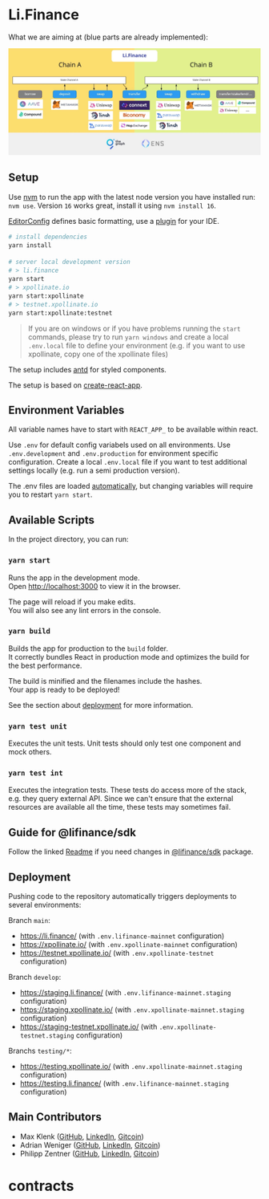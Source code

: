 # Li.Finance

What we are aiming at (blue parts are already implemented):

![Screenshot](./src/assets/lifi_overview.jpg?raw=true)


## Setup

Use [nvm](https://github.com/nvm-sh/nvm) to run the app with the latest node version you have installed run: `nvm use`. Version `16` works great, install it using `nvm install 16`.

[EditorConfig](https://editorconfig.org/) defines basic formatting, use a [plugin](https://editorconfig.org/#download) for your IDE.

```sh
# install dependencies
yarn install

# server local development version
# > li.finance
yarn start
# > xpollinate.io
yarn start:xpollinate
# > testnet.xpollinate.io
yarn start:xpollinate:testnet
```

> If you are on windows or if you have problems running the `start` commands, please try to run `yarn windows` and create a local `.env.local` file to define your environment (e.g. if you want to use xpollinate, copy one of the xpollinate files)

The setup includes [antd](https://ant.design/components/overview/) for styled components.

The setup is based on [create-react-app](https://create-react-app.dev/).


## Environment Variables

All variable names have to start with `REACT_APP_` to be available within react.

Use `.env` for default config variabels used on all environments.
Use `.env.development` and `.env.production` for environment specific configuration.
Create a local `.env.local` file if you want to test additional settings locally (e.g. run a semi production version).

The .env files are loaded [automatically](https://create-react-app.dev/docs/adding-custom-environment-variables/), but changing variables will require you to restart `yarn start`.


## Available Scripts

In the project directory, you can run:

### `yarn start`

Runs the app in the development mode.\
Open [http://localhost:3000](http://localhost:3000) to view it in the browser.

The page will reload if you make edits.\
You will also see any lint errors in the console.

### `yarn build`

Builds the app for production to the `build` folder.\
It correctly bundles React in production mode and optimizes the build for the best performance.

The build is minified and the filenames include the hashes.\
Your app is ready to be deployed!

See the section about [deployment](https://facebook.github.io/create-react-app/docs/deployment) for more information.

### `yarn test unit`

Executes the unit tests. Unit tests should only test one component and mock others.

### `yarn test int`

Executes the integration tests. These tests do access more of the stack, e.g. they query external API. Since we can't ensure that the external resources are available all the time, these tests may sometimes fail.


## Guide for @lifinance/sdk

Follow the linked [Readme](https://github.com/lifinance/lifi-web/blob/develop/docs/sdk-guide.md) if you need changes in [@lifinance/sdk](https://github.com/lifinance/sdk) package.


## Deployment

Pushing code to the repository automatically triggers deployments to several environments:

Branch `main`:
- https://li.finance/ (with `.env.lifinance-mainnet` configuration)
- https://xpollinate.io/ (with `.env.xpollinate-mainnet` configuration)
- https://testnet.xpollinate.io/ (with `.env.xpollinate-testnet` configuration)

Branch `develop`:
- https://staging.li.finance/ (with `.env.lifinance-mainnet.staging` configuration)
- https://staging.xpollinate.io/ (with `.env.xpollinate-mainnet.staging` configuration)
- https://staging-testnet.xpollinate.io/ (with `.env.xpollinate-testnet.staging` configuration)

Branchs `testing/*`:
- https://testing.xpollinate.io/ (with `.env.xpollinate-mainnet.staging` configuration)
- https://testing.li.finance/ (with `.env.lifinance-mainnet.staging` configuration)


## Main Contributors

- Max Klenk ([GitHub](https://github.com/maxklenk), [LinkedIn](https://www.linkedin.com/in/maxklenk/), [Gitcoin](https://gitcoin.co/maxklenk))
- Adrian Weniger ([GitHub](https://github.com/Addminus), [LinkedIn](https://www.linkedin.com/in/adrian-weniger-8a35b6132/), [Gitcoin](https://gitcoin.co/addminus))
- Philipp Zentner ([GitHub](https://github.com/philippzentner), [LinkedIn](https://www.linkedin.com/in/philippzentner/), [Gitcoin](https://gitcoin.co/philippzentner))
# contracts
